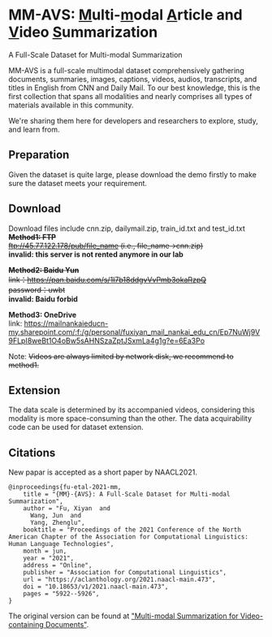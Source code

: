 # MM-AVS: <u>M</u>ulti-<u>m</u>odal <u>A</u>rticle and <u>V</u>ideo <u>S</u>ummarization
A Full-Scale Dataset for Multi-modal Summarization


MM-AVS is a full-scale multimodal dataset comprehensively gathering documents, summaries, images, captions, videos, audios, transcripts, and titles in English from CNN and Daily Mail. To our best knowledge, this is the first collection that spans all modalities and nearly comprises all types of materials available in this community.


We're sharing them here for developers and researchers to explore, study, and learn from. 

## Preparation
Given the dataset is quite large, please download the demo firstly to make sure the dataset meets your requirement.

## Download
Download files include cnn.zip, dailymail.zip, train_id.txt and test_id.txt  
~~**Method1: FTP**  
ftp://45.77.122.178/pub/file_name (i.e., file_name->cnn.zip)~~  
**invalid: this server is not rented anymore in our lab**

~~**Method2: Baidu Yun**  
link：https://pan.baidu.com/s/1I7b18ddgvVvPmb3okaRzpQ   
password：uwbt~~  
**invalid: Baidu forbid**

**Method3: OneDrive**  
link: https://mailnankaieducn-my.sharepoint.com/:f:/g/personal/fuxiyan_mail_nankai_edu_cn/Ep7NuWj9V9FLpI8weBt1O4oBw5sAHNSzaZptJSxmLa4g1g?e=6Ea3Po

Note: ~~Videos are always limited by network disk, we recommend to method1.~~

## Extension
The data scale is determined by its accompanied videos, considering this modality is more space-consuming than the other. The data acquirability code can be used for dataset extension.

## Citations

New papar is accepted as a short paper by NAACL2021.
```
@inproceedings{fu-etal-2021-mm,
    title = "{MM}-{AVS}: A Full-Scale Dataset for Multi-modal Summarization",
    author = "Fu, Xiyan  and
      Wang, Jun  and
      Yang, Zhenglu",
    booktitle = "Proceedings of the 2021 Conference of the North American Chapter of the Association for Computational Linguistics: Human Language Technologies",
    month = jun,
    year = "2021",
    address = "Online",
    publisher = "Association for Computational Linguistics",
    url = "https://aclanthology.org/2021.naacl-main.473",
    doi = "10.18653/v1/2021.naacl-main.473",
    pages = "5922--5926",
}
```

The original version can be found at ["Multi-modal Summarization for Video-containing Documents"](https://arxiv.org/abs/2009.08018).
